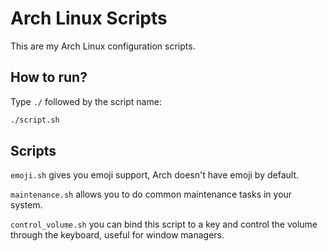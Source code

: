 # Arch Linux Scripts
This are my Arch Linux configuration scripts.

## How to run?
Type `./` followed by the script name:
```bash
./script.sh
```
## Scripts
`emoji.sh` gives you emoji support, Arch doesn't have emoji by default.

`maintenance.sh` allows you to do common maintenance tasks in your system.

`control_volume.sh` you can bind this script to a key and control the volume through the keyboard, useful for window managers.
